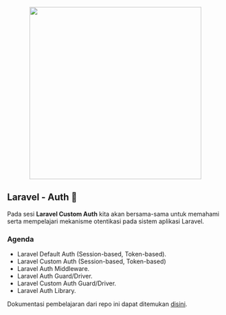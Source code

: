<p align="center"><a href="https://laravel.com" target="_blank"><img src="https://raw.githubusercontent.com/laravel/art/master/logo-lockup/5%20SVG/2%20CMYK/1%20Full%20Color/laravel-logolockup-cmyk-red.svg" width="400"></a></p>

## Laravel - Auth 🔑

Pada sesi **Laravel Custom Auth** kita akan bersama-sama untuk memahami serta mempelajari mekanisme otentikasi pada sistem aplikasi Laravel.

### Agenda
- Laravel Default Auth (Session-based, Token-based).
- Laravel Custom Auth (Session-based, Token-based)
- Laravel Auth Middleware.
- Laravel Auth Guard/Driver.
- Laravel Custom Auth Guard/Driver.
- Laravel Auth Library.

Dokumentasi pembelajaran dari repo ini dapat ditemukan [disini](http:azmanabdlh.github.io/post/laravel/auth).